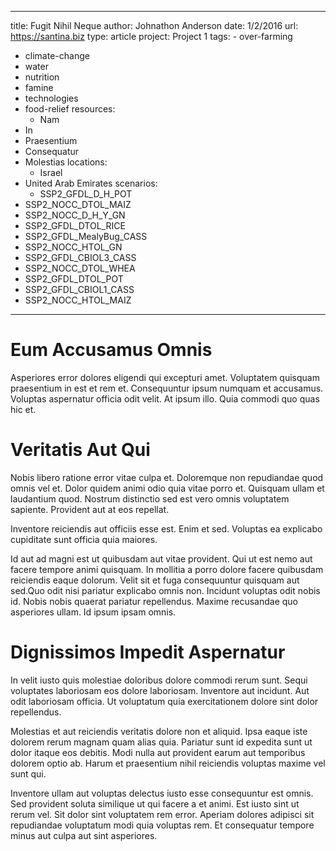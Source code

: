 ---
  title: Fugit Nihil Neque
  author: Johnathon Anderson
  date: 1/2/2016
  url: https://santina.biz
  type: article
  project: Project 1
  tags:
    - over-farming
  - climate-change
  - water
  - nutrition
  - famine
  - technologies
  - food-relief
  resources:
    - Nam
  - In
  - Praesentium
  - Consequatur
  - Molestias
  locations:
    - Israel
  - United Arab Emirates
  scenarios:
    - SSP2_GFDL_D_H_POT
  - SSP2_NOCC_DTOL_MAIZ
  - SSP2_NOCC_D_H_Y_GN
  - SSP2_GFDL_DTOL_RICE
  - SSP2_GFDL_MealyBug_CASS
  - SSP2_NOCC_HTOL_GN
  - SSP2_GFDL_CBIOL3_CASS
  - SSP2_NOCC_DTOL_WHEA
  - SSP2_GFDL_DTOL_POT
  - SSP2_GFDL_CBIOL1_CASS
  - SSP2_NOCC_HTOL_MAIZ
  ---
  # Eum Accusamus Omnis
Asperiores error dolores eligendi qui excepturi amet. Voluptatem quisquam praesentium in est et rem et. Consequuntur ipsum numquam et accusamus. Voluptas aspernatur officia odit velit. At ipsum illo. Quia commodi quo quas hic et.

# Veritatis Aut Qui
Nobis libero ratione error vitae culpa et. Doloremque non repudiandae quod omnis vel et. Dolor quidem animi odio quia vitae porro et. Quisquam ullam et laudantium quod. Nostrum distinctio sed est vero omnis voluptatem sapiente. Provident aut at eos repellat.
 Inventore reiciendis aut officiis esse est. Enim et sed. Voluptas ea explicabo cupiditate sunt officia quia maiores.
 Id aut ad magni est ut quibusdam aut vitae provident. Qui ut est nemo aut facere tempore animi quisquam. In mollitia a porro dolore facere quibusdam reiciendis eaque dolorum. Velit sit et fuga consequuntur quisquam aut sed.Quo odit nisi pariatur explicabo omnis non. Incidunt voluptas odit nobis id. Nobis nobis quaerat pariatur repellendus. Maxime recusandae quo asperiores ullam. Id ipsum ipsam omnis.

# Dignissimos Impedit Aspernatur
In velit iusto quis molestiae doloribus dolore commodi rerum sunt. Sequi voluptates laboriosam eos dolore laboriosam. Inventore aut incidunt. Aut odit laboriosam officia. Ut voluptatum quia exercitationem dolore sint dolor repellendus.
 Molestias et aut reiciendis veritatis dolore non et aliquid. Ipsa eaque iste dolorem rerum magnam quam alias quia. Pariatur sunt id expedita sunt ut dolor itaque eos debitis. Modi nulla aut provident earum aut temporibus dolorem optio ab. Harum et praesentium nihil reiciendis voluptas maxime vel sunt qui.
 Inventore ullam aut voluptas delectus iusto esse consequuntur est omnis. Sed provident soluta similique ut qui facere a et animi. Est iusto sint ut rerum vel. Sit dolor sint voluptatem rem error. Aperiam dolores adipisci sit repudiandae voluptatum modi quia voluptas rem. Et consequatur tempore minus aut culpa aut sint asperiores.
